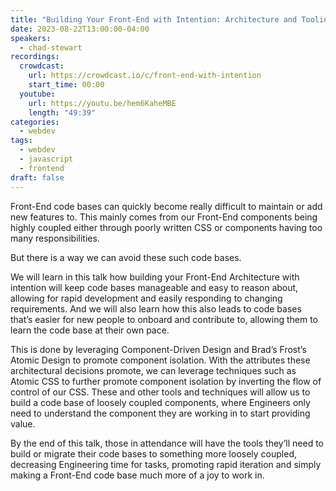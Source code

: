 ```yaml
---
title: "Building Your Front-End with Intention: Architecture and Tooling for your next Front-End project!"
date: 2023-08-22T13:00:00-04:00
speakers:
  - chad-stewart
recordings:
  crowdcast:
    url: https://crowdcast.io/c/front-end-with-intention
    start_time: 00:00
  youtube:
    url: https://youtu.be/hem6KaheMBE
    length: "49:39"
categories:
  - webdev
tags:
  - webdev
  - javascript
  - frontend 
draft: false
---
```


Front-End code bases can quickly become really difficult to maintain or add new features to. This mainly comes from our Front-End components being highly coupled either through poorly written CSS or components having too many responsibilities.

But there is a way we can avoid these such code bases.

We will learn in this talk how building your Front-End Architecture with intention will keep code bases manageable and easy to reason about, allowing for rapid development and easily responding to changing requirements. And we will also learn how this also leads to code bases that’s easier for new people to onboard and contribute to, allowing them to learn the code base at their own pace.

This is done by leveraging Component-Driven Design and Brad’s Frost’s Atomic Design to promote component isolation. With the attributes these architectural decisions promote, we can leverage techniques such as Atomic CSS to further promote component isolation by inverting the flow of control of our CSS. These and other tools and techniques will allow us to build a code base of loosely coupled components, where Engineers only need to understand the component they are working in to start providing value.

By the end of this talk, those in attendance will have the tools they’ll need to build or migrate their code bases to something more loosely coupled, decreasing Engineering time for tasks, promoting rapid iteration and simply making a Front-End code base much more of a joy to work in.